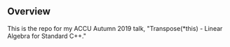 ## Overview

This is the repo for my ACCU Autumn 2019 talk, "Transpose(*this) - Linear Algebra for Standard C++."

